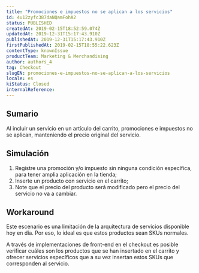 ```yaml
---
title: "Promociones e impuestos no se aplican a los servicios"
id: 4u12zyfc387daNQamFohA2
status: PUBLISHED
createdAt: 2019-02-15T18:52:59.074Z
updatedAt: 2019-12-31T15:17:43.910Z
publishedAt: 2019-12-31T15:17:43.910Z
firstPublishedAt: 2019-02-15T18:55:22.623Z
contentType: knownIssue
productTeam: Marketing & Merchandising
author: authors_4
tag: Checkout
slugEN: promociones-e-impuestos-no-se-aplican-a-los-servicios
locale: es
kiStatus: Closed
internalReference: 
---
```


## Sumario

Al incluir un servicio en un artículo del carrito, promociones e impuestos no se aplican, manteniendo el precio original del servicio.

## Simulación

1. Registre una promoción y/o impuesto sin ninguna condición específica, para tener amplia aplicación en la tienda;
2. Inserte un producto con servicio en el carrito;
3. Note que el precio del producto será modificado pero el precio del servicio no va a cambiar.

## Workaround

Este escenario es una limitación de la arquitectura de servicios disponible hoy en día. Por eso, lo ideal es que estos productos sean SKUs normales.

A través de implementaciones de front-end en el checkout es posible verificar cuáles son los productos que se han insertado en el carrito y ofrecer servicios específicos que a su vez insertan estos SKUs que corresponden al servicio.

